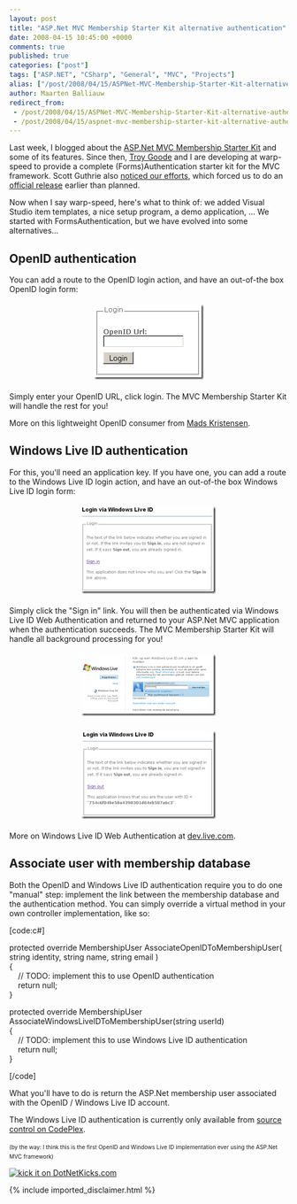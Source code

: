 ```yaml
---
layout: post
title: "ASP.Net MVC Membership Starter Kit alternative authentication"
date: 2008-04-15 10:45:00 +0000
comments: true
published: true
categories: ["post"]
tags: ["ASP.NET", "CSharp", "General", "MVC", "Projects"]
alias: ["/post/2008/04/15/ASPNet-MVC-Membership-Starter-Kit-alternative-authentication.aspx", "/post/2008/04/15/aspnet-mvc-membership-starter-kit-alternative-authentication.aspx"]
author: Maarten Balliauw
redirect_from:
 - /post/2008/04/15/ASPNet-MVC-Membership-Starter-Kit-alternative-authentication.aspx.html
 - /post/2008/04/15/aspnet-mvc-membership-starter-kit-alternative-authentication.aspx.html
---
```

<p>
Last week, I blogged about the <a href="/post/2008/04/ASPNet-MVC-Membership-Starter-Kit.aspx" target="_blank">ASP.Net MVC Membership Starter Kit</a> and some of its features. Since then, <a href="http://www.squaredroot.com/post/2008/04/MVC-Membership-Starter-Kit.aspx" target="_blank">Troy Goode</a> and I are developing at warp-speed to provide a complete (Forms)Authentication starter kit for the MVC framework. Scott Guthrie also <a href="http://weblogs.asp.net/scottgu/archive/2008/04/11/april-11th-links-asp-net-asp-net-ajax-asp-net-mvc-visual-studio-silverlight.aspx" target="_blank">noticed our efforts</a>, which forced us to do an <a href="http://www.squaredroot.com/post/2008/04/MVC-Membership-Starter-Kit-11.aspx" target="_blank">official release</a> earlier than planned. 
</p>
<p>
Now when I say warp-speed, here&#39;s what to think of: we added Visual Studio item templates, a nice setup program, a demo application, ... We started with FormsAuthentication, but we have evolved into some alternatives... 
</p>
<h2>OpenID authentication</h2>
<p>
You can add a route to the OpenID login action, and have an out-of-the box OpenID login form: 
</p>
<p align="center">
<img style="margin: 5px; border: 0px" src="/images/WindowsLiveWriter/ASP.NetMVCMembershipStarterKitalternativ_9296/image_9.png" border="0" alt="OpenID login" width="199" height="136" /> 
</p>
<p>
Simply enter your OpenID URL, click login. The MVC Membership Starter Kit will handle the rest for you! 
</p>
<p>
More on this lightweight OpenID consumer from <a href="http://blog.madskristensen.dk/post/OpenID-implementation-in-Csharp-and-ASPNET.aspx" target="_blank">Mads Kristensen</a>. 
</p>
<h2>Windows Live ID authentication</h2>
<p>
For this, you&#39;ll need an application key. If you have one, you can add a route to the Windows Live ID login action, and have an out-of-the box Windows Live ID login form: 
</p>
<p align="center">
<a href="/images/WindowsLiveWriter/ASP.NetMVCMembershipStarterKitalternativ_9296/image_4.png"><img style="margin: 5px; border: 0px" src="/images/WindowsLiveWriter/ASP.NetMVCMembershipStarterKitalternativ_9296/image_thumb_1.png" border="0" alt="WLL login" width="244" height="158" /></a> 
</p>
<p>
Simply click the &quot;Sign in&quot; link. You will then be authenticated via Windows Live ID Web Authentication and returned to your ASP.Net MVC application when the authentication succeeds. The MVC Membership Starter Kit will handle all background processing for you! 
</p>
<p align="center">
<a href="/images/WindowsLiveWriter/ASP.NetMVCMembershipStarterKitalternativ_9296/image_6.png"><img style="margin: 5px; border: 0px" src="/images/WindowsLiveWriter/ASP.NetMVCMembershipStarterKitalternativ_9296/image_thumb_2.png" border="0" alt="WLL login" width="244" height="112" /></a> 
</p>
<p align="center">
<a href="/images/WindowsLiveWriter/ASP.NetMVCMembershipStarterKitalternativ_9296/image_8.png"><img style="margin: 5px; border: 0px" src="/images/WindowsLiveWriter/ASP.NetMVCMembershipStarterKitalternativ_9296/image_thumb_3.png" border="0" alt="WLL login" width="244" height="159" /></a> 
</p>
<p>
More on Windows Live ID Web Authentication at <a href="http://dev.live.com/liveid/" target="_blank">dev.live.com</a>. 
</p>
<h2>Associate user with membership database</h2>
<p>
Both the OpenID and Windows Live ID authentication require you to do one &quot;manual&quot; step: implement the link between the membership database and the authentication method. You can simply override a virtual method in your own controller implementation, like so: 
</p>
<p>
[code:c#] 
</p>
<p>
protected override MembershipUser AssociateOpenIDToMembershipUser( string identity, string name, string email )<br />
{<br />
&nbsp;&nbsp;&nbsp; // TODO: implement this to use OpenID authentication<br />
&nbsp;&nbsp;&nbsp; return null;<br />
} 
</p>
<p>
protected override MembershipUser AssociateWindowsLiveIDToMembershipUser(string userId)<br />
{<br />
&nbsp;&nbsp;&nbsp; // TODO: implement this to use Windows Live ID authentication<br />
&nbsp;&nbsp;&nbsp; return null;<br />
} 
</p>
<p>
[/code] 
</p>
<p>
What you&#39;ll have to do is return the ASP.Net membership user associated with the OpenID / Windows Live ID account. 
</p>
<p>
The Windows Live ID authentication is currently only available from <a href="http://www.codeplex.com/MvcMembership/SourceControl/ListDownloadableCommits.aspx" target="_blank">source control on CodePlex</a>. 
</p>
<p>
<font size="1">(by the way: I think this is the first OpenID and Windows Live ID implementation ever using the ASP.Net MVC framework)</font>
</p>
<p>
<a href="http://www.dotnetkicks.com/kick/?url=/post/2008/04/ASPNet-MVC-Membership-Starter-Kit-alternative-authentication.aspx&amp;title=ASP.Net MVC Membership Starter Kit alternative authentication"><img src="http://www.dotnetkicks.com/Services/Images/KickItImageGenerator.ashx?url=/post/2008/04/ASPNet-MVC-Membership-Starter-Kit-alternative-authentication.aspx" border="0" alt="kick it on DotNetKicks.com" width="82" height="18" /> </a>
</p>


{% include imported_disclaimer.html %}


